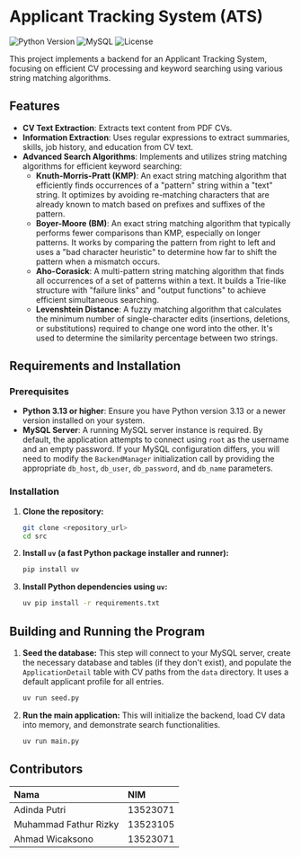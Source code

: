 # Applicant Tracking System (ATS)

![Python Version](https://img.shields.io/badge/Python-3.13-blue?style=plastic&logo=python)
![MySQL](https://img.shields.io/badge/Database-MySQL-orange?style=plastic&logo=mysql)
![License](https://img.shields.io/badge/License-MIT-green?style=plastic)

This project implements a backend for an Applicant Tracking System, focusing on efficient CV processing and keyword searching using various string matching algorithms.

## Features

* **CV Text Extraction**: Extracts text content from PDF CVs.
* **Information Extraction**: Uses regular expressions to extract summaries, skills, job history, and education from CV text.
* **Advanced Search Algorithms**: Implements and utilizes string matching algorithms for efficient keyword searching:
    * **Knuth-Morris-Pratt (KMP)**: An exact string matching algorithm that efficiently finds occurrences of a "pattern" string within a "text" string. It optimizes by avoiding re-matching characters that are already known to match based on prefixes and suffixes of the pattern.
    * **Boyer-Moore (BM)**: An exact string matching algorithm that typically performs fewer comparisons than KMP, especially on longer patterns. It works by comparing the pattern from right to left and uses a "bad character heuristic" to determine how far to shift the pattern when a mismatch occurs.
    * **Aho-Corasick**: A multi-pattern string matching algorithm that finds all occurrences of a set of patterns within a text. It builds a Trie-like structure with "failure links" and "output functions" to achieve efficient simultaneous searching.
    * **Levenshtein Distance**: A fuzzy matching algorithm that calculates the minimum number of single-character edits (insertions, deletions, or substitutions) required to change one word into the other. It's used to determine the similarity percentage between two strings.

## Requirements and Installation


### Prerequisites

* **Python 3.13 or higher**: Ensure you have Python version 3.13 or a newer version installed on your system.
* **MySQL Server**: A running MySQL server instance is required. By default, the application attempts to connect using `root` as the username and an empty password. If your MySQL configuration differs, you will need to modify the `BackendManager` initialization call by providing the appropriate `db_host`, `db_user`, `db_password`, and `db_name` parameters.

### Installation

1.  **Clone the repository:**

    ```bash
    git clone <repository_url>
    cd src
    ```

2.  **Install `uv` (a fast Python package installer and runner):**

    ```bash
    pip install uv
    ```

3.  **Install Python dependencies using `uv`:**

    ```bash
    uv pip install -r requirements.txt
    ```

## Building and Running the Program

1.  **Seed the database:** This step will connect to your MySQL server, create the necessary database and tables (if they don't exist), and populate the `ApplicationDetail` table with CV paths from the `data` directory. It uses a default applicant profile for all entries.

    ```bash
    uv run seed.py
    ```

2.  **Run the main application:** This will initialize the backend, load CV data into memory, and demonstrate search functionalities.

    ```bash
    uv run main.py
    ```

## Contributors

| Nama  | NIM |
| :---- | :-- |
| Adinda Putri | 13523071 |
| Muhammad Fathur Rizky | 13523105 |
| Ahmad Wicaksono | 13523071 |